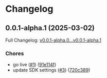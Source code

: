 # Changelog

## 0.0.1-alpha.1 (2025-03-02)

Full Changelog: [v0.0.1-alpha.0...v0.0.1-alpha.1](https://github.com/sudoping01/djelia-sdk/compare/v0.0.1-alpha.0...v0.0.1-alpha.1)

### Chores

* go live ([#1](https://github.com/sudoping01/djelia-sdk/issues/1)) ([91e114f](https://github.com/sudoping01/djelia-sdk/commit/91e114faf946bda753ac0aa96228818a7ff11652))
* update SDK settings ([#3](https://github.com/sudoping01/djelia-sdk/issues/3)) ([720c389](https://github.com/sudoping01/djelia-sdk/commit/720c38966654198bd9abe8a5695c197bc63e7813))
